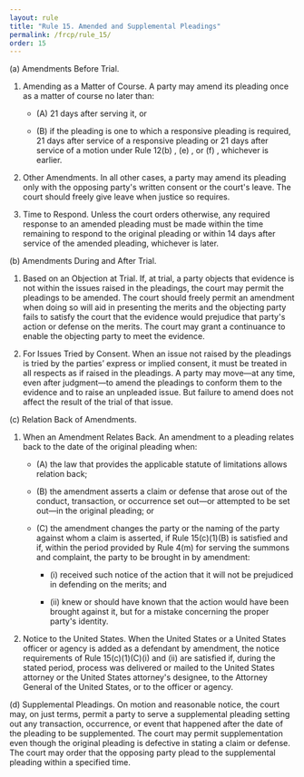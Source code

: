 ```yaml
---
layout: rule
title: "Rule 15. Amended and Supplemental Pleadings"
permalink: /frcp/rule_15/
order: 15
---
```


(a) Amendments Before Trial.


1. Amending as a Matter of Course. A party may amend its pleading once as a matter of course no later than:


    - (A) 21 days after serving it, or


    - (B) if the pleading is one to which a responsive pleading is required, 21 days after service of a responsive pleading or 21 days after service of a motion under Rule 12(b) , (e) , or (f) , whichever is earlier.


2. Other Amendments. In all other cases, a party may amend its pleading only with the opposing party's written consent or the court's leave. The court should freely give leave when justice so requires.


3. Time to Respond. Unless the court orders otherwise, any required response to an amended pleading must be made within the time remaining to respond to the original pleading or within 14 days after service of the amended pleading, whichever is later.


(b) Amendments During and After Trial.


1. Based on an Objection at Trial. If, at trial, a party objects that evidence is not within the issues raised in the pleadings, the court may permit the pleadings to be amended. The court should freely permit an amendment when doing so will aid in presenting the merits and the objecting party fails to satisfy the court that the evidence would prejudice that party's action or defense on the merits. The court may grant a continuance to enable the objecting party to meet the evidence.


2. For Issues Tried by Consent. When an issue not raised by the pleadings is tried by the parties’ express or implied consent, it must be treated in all respects as if raised in the pleadings. A party may move—at any time, even after judgment—to amend the pleadings to conform them to the evidence and to raise an unpleaded issue. But failure to amend does not affect the result of the trial of that issue.


(c) Relation Back of Amendments.


1. When an Amendment Relates Back. An amendment to a pleading relates back to the date of the original pleading when:


    - (A) the law that provides the applicable statute of limitations allows relation back;


    - (B) the amendment asserts a claim or defense that arose out of the conduct, transaction, or occurrence set out—or attempted to be set out—in the original pleading; or


    - (C) the amendment changes the party or the naming of the party against whom a claim is asserted, if Rule 15(c)(1)(B) is satisfied and if, within the period provided by Rule 4(m) for serving the summons and complaint, the party to be brought in by amendment:


        - (i) received such notice of the action that it will not be prejudiced in defending on the merits; and


        - (ii) knew or should have known that the action would have been brought against it, but for a mistake concerning the proper party's identity.


2. Notice to the United States. When the United States or a United States officer or agency is added as a defendant by amendment, the notice requirements of Rule 15(c)(1)(C)(i) and (ii) are satisfied if, during the stated period, process was delivered or mailed to the United States attorney or the United States attorney's designee, to the Attorney General of the United States, or to the officer or agency.


(d) Supplemental Pleadings. On motion and reasonable notice, the court may, on just terms, permit a party to serve a supplemental pleading setting out any transaction, occurrence, or event that happened after the date of the pleading to be supplemented. The court may permit supplementation even though the original pleading is defective in stating a claim or defense. The court may order that the opposing party plead to the supplemental pleading within a specified time.
